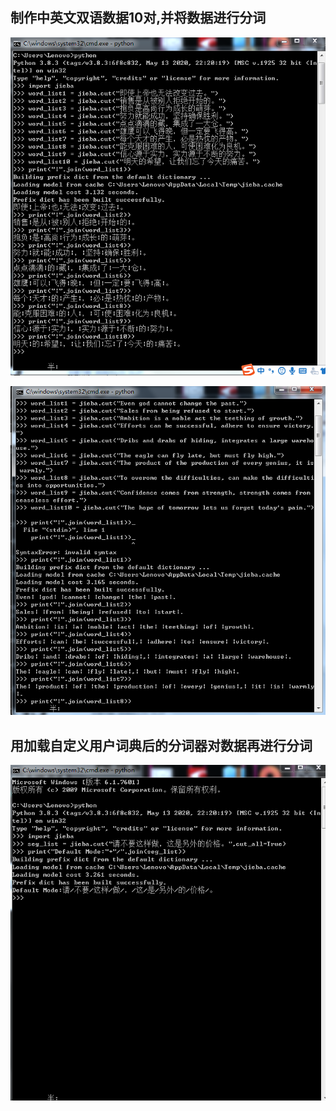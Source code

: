 ## 制作中英文双语数据10对,并将数据进行分词

![image](https://github.com/Willhelmina/The-Principle-of-Database-II/blob/master/Lesson%2008/st.PNG)

![image](https://github.com/Willhelmina/The-Principle-of-Database-II/blob/master/Lesson%2008/tt.PNG)

## 用加载自定义用户词典后的分词器对数据再进行分词

![image](https://github.com/Willhelmina/The-Principle-of-Database-II/blob/master/Lesson%2008/fenci.PNG)
